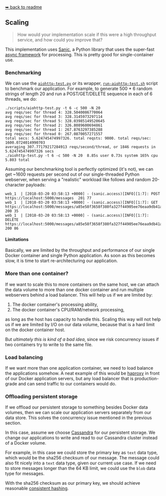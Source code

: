[➥ back to readme](../README.md)

## Scaling

> How would your implementation scale if this were a high throughput service,
> and how could you improve that?

This implementation uses [Sanic](https://github.com/channelcat/sanic), a
Python library that uses the super-fast
[async framework](https://eng.paxos.com/should-i-migrate-to-an-async-framework)
for processing.
This is pretty good for single-container use.

### Benchmarking

We can use the [`aiohttp-test.py`](../scripts/aiohttp-test.py) or its wrapper,
[`run-aiohttp-test.sh`](../scripts/run-aiohttp-test.sh) script to
benchmark our application. For example, to generate 500 * 6 random strings of
length 20 and run a POST/GET/DELETE sequence in each of 6 threads, we do:

```
./scripts/aiohttp-test.py -t 6 -c 500 -N 20
avg reqs/sec for thread 4: 328.5040086770064
avg reqs/sec for thread 3: 328.3145973297114
avg reqs/sec for thread 5: 328.03985149520645
avg reqs/sec for thread 2: 326.8089600694861
avg reqs/sec for thread 1: 267.8763297385288
avg reqs/sec for thread 0: 267.0870057271557
total secs: 5.624745474997326. total reqsts: 9000. total reqs/sec: 1600.0724014990703
averaging 307.77179217284913 reqs/second/thread, or 1846 requests in 5.624745474997326 secs
./aiohttp-test.py -t 6 -c 500 -N 20  8.85s user 0.73s system 165% cpu 5.803 total
```

Assuming our benchmarking tool is perfectly optimized (it's not), we can get
~1600 requests per second out of our single-threaded Python webserver, when
serving a "realistic" workload like follows and random 20-character payloads:

```
web_1  | [2018-03-20 03:58:13 +0000] - (sanic.access)[INFO][1:7]: POST https://localhost:5000/messages  201 77
web_1  | [2018-03-20 03:58:13 +0000] - (sanic.access)[INFO][1:7]: GET https://localhost:5000/messages/a85e58f3658f380fa327f44905ee76eaa9db41ab9ae7546bced99a1a4cdd87ec  200 35
web_1  | [2018-03-20 03:58:13 +0000] - (sanic.access)[INFO][1:7]: DELETE https://localhost:5000/messages/a85e58f3658f380fa327f44905ee76eaa9db41ab9ae7546bced99a1a4cdd87ec  200 86
```

#### Limitations

Basically, we are limited by the throughput and performance of our single
Docker container and single Python application. As soon as this becomes slow,
it is time to start re-architecturing our application.

### More than one container?

If we want to scale this to more containers on the same host, we can attach the
data volume to more than one docker container and run multiple webservers
behind a load balancer. This will help us if we are limited by:

1. The docker container's processing ability,
2. The docker container's CPU/RAM/network processing,

as long as the host has capacity to handle this. Scaling this way will not help
us if we are limited by I/O on our data volume, because that is a hard limit on
the docker container host.

But _ultimately this is kind of a bad idea_, since we risk concurrency issues
if two containers try to write to the same file.

### Load balancing

If we want more than one application container, we need to load balance the
applications somehow. A neat example of this would be
[haproxy](https://github.com/docker/dockercloud-haproxy/tree/master)
in front of our Docker application servers, but any load balancer that is
production-grade and can send traffic to our containers would do.

### Offloading persistent storage

If we offload our persistent storage to something besides Docker data volumes,
then we can scale our application servers separately from our data store. This
solves the concurrency issue mentioned in the previous section.

In this case, assume we choose [Cassandra](http://cassandra.apache.org/) for
our persistent storage. We change our applications to write and read to our
Cassandra cluster instead of a Docker volume.

For example, in this case we could store the primary key as `text` data type,
which would be the sha256 checksum of our message. The message could also fit
nicely into a `text` data type, given our current use case. If we need to store
messages longer than the 64 KB limit, we could use the `blob` data type for
messages.

With the sha256 checksum as our primary key, we should achieve reasonable
[consistent hashing](https://docs.datastax.com/en/cassandra/2.1/cassandra/architecture/architectureDataDistributeHashing_c.html).
